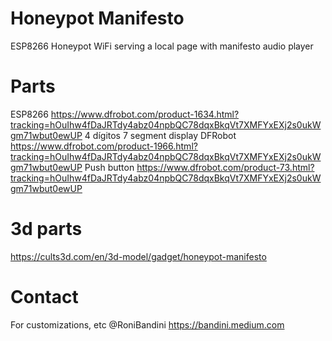 # Honeypot Manifesto
ESP8266 Honeypot WiFi serving a local page with manifesto audio player

# Parts

ESP8266 https://www.dfrobot.com/product-1634.html?tracking=hOuIhw4fDaJRTdy4abz04npbQC78dqxBkqVt7XMFYxEXj2s0ukWgm71wbut0ewUP
4 dígitos 7 segment display DFRobot https://www.dfrobot.com/product-1966.html?tracking=hOuIhw4fDaJRTdy4abz04npbQC78dqxBkqVt7XMFYxEXj2s0ukWgm71wbut0ewUP 
Push button https://www.dfrobot.com/product-73.html?tracking=hOuIhw4fDaJRTdy4abz04npbQC78dqxBkqVt7XMFYxEXj2s0ukWgm71wbut0ewUP 

# 3d parts
https://cults3d.com/en/3d-model/gadget/honeypot-manifesto

# Contact

For customizations, etc @RoniBandini https://bandini.medium.com
